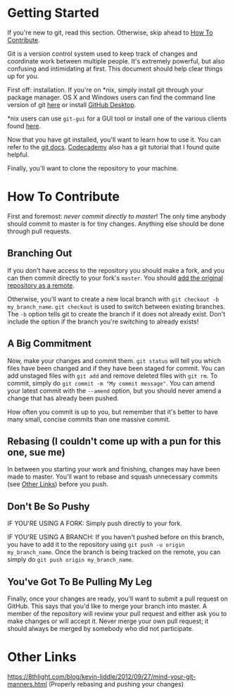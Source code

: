 # Getting Started

If you're new to git, read this section. Otherwise, skip ahead to [How To Contribute](#how-to-contribute).

Git is a version control system used to keep track of changes and coordinate work between multiple people. It's extremely powerful, but also confusing and intimidating at first. This document should help clear things up for you.

First off: installation. If you're on *nix, simply install git through your package manager. OS X and Windows users can find the command line version of git [here](https://git-scm.com/downloads) or install [GitHub Desktop](https://desktop.github.com/). 

*nix users can use `git-gui` for a GUI tool or install one of the various clients found [here](https://git-scm.com/downloads/guis).

Now that you have git installed, you'll want to learn how to use it. You can refer to the [git docs](https://git-scm.com/doc). [Codecademy](https://www.codecademy.com/) also has a git tutorial that I found quite helpful.

Finally, you'll want to clone the repository to your machine.

# How To Contribute

First and foremost: *never commit directly to master*! The only time anybody should commit to master is for tiny changes. Anything else should be done through pull requests.

## Branching Out

If you don't have access to the repository you should make a fork, and you can then commit directly to your fork's `master`. You should [add the original repository as a remote](https://help.github.com/articles/configuring-a-remote-for-a-fork/).

Otherwise, you'll want to create a new local branch with `git checkout -b my_branch_name`. `git checkout` is used to switch between existing branches. The `-b` option tells git to create the branch if it does not already exist. Don't include the option if the branch you're switching to already exists!

## A Big Commitment

Now, make your changes and commit them. `git status` will tell you which files have been changed and if they have been staged for commit. You can add unstaged files with `git add` and remove deleted files with `git rm`. To commit, simply do `git commit -m "My commit message"`. You can amend your latest commit with the `--amend` option, but you should never amend a change that has already been pushed. 

How often you commit is up to you, but remember that it's better to have many small, concise commits than one massive commit.

## Rebasing (I couldn't come up with a pun for this one, sue me)

In between you starting your work and finishing, changes may have been made to master. You'll want to rebase and squash unnecessary commits (see [Other Links](#other-links)) before you push.

## Don't Be So Pushy

IF YOU'RE USING A FORK: Simply push directly to your fork.

IF YOU'RE USING A BRANCH: If you haven't pushed before on this branch, you have to add it to the repository using `git push -u origin my_branch_name`. Once the branch is being tracked on the remote, you can simply do `git push origin my_branch_name`.

## You've Got To Be Pulling My Leg

Finally, once your changes are ready, you'll want to submit a pull request on GitHub. This says that you'd like to merge your branch into master. A member of the repository will review your pull request and either ask you to make changes or will accept it. Never merge your own pull request; it should always be merged by somebody who did not participate.

# Other Links

https://8thlight.com/blog/kevin-liddle/2012/09/27/mind-your-git-manners.html (Properly rebasing and pushing your changes)
